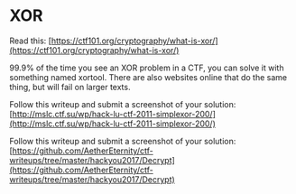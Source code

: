 # XOR

Read this: [https://ctf101.org/cryptography/what-is-xor/](https://ctf101.org/cryptography/what-is-xor/)

99.9% of the time you see an XOR problem in a CTF, you can solve it with something named xortool. There are also websites online that do the same thing, but will fail on larger texts.

Follow this writeup and submit a screenshot of your solution: [http://mslc.ctf.su/wp/hack-lu-ctf-2011-simplexor-200/](http://mslc.ctf.su/wp/hack-lu-ctf-2011-simplexor-200/)

Follow this writeup and submit a screenshot of your solution: [https://github.com/AetherEternity/ctf-writeups/tree/master/hackyou2017/Decrypt](https://github.com/AetherEternity/ctf-writeups/tree/master/hackyou2017/Decrypt)

